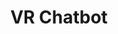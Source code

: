 ---
layout: project
title: VR Chatbot
permalink: /project/chatbot.html
thumb: 3.png
number: '012'
tags: code featured
---